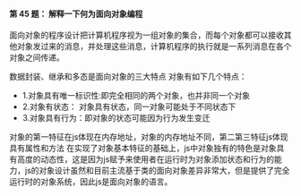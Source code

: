 #### 第 45 题： 解释一下何为面向对象编程

面向对象的程序设计把计算机程序视为一组对象的集合，而每个对象都可以接收其他对象发过来的消息，并处理这些消息，计算机程序的执行就是一系列消息在各个对象之间传递。

数据封装、继承和多态是面向对象的三大特点
对象有如下几个特点：
* 1.对象具有唯一标识性:即完全相同的两个对象，也并非同一个对象
* 2.对象有状态： 对象具有状态，同一对象可能处于不同状态下
* 3.对象具有行为：即对象的状态可能因为行为发生变迁

对象的第一特征在js体现在内存地址，对象的内存地址不同，第二第三特征js体现具有属性和方法
在实现了对象基本特征的基础上，js中对象独有的特色是对象具有高度的动态性，这是因为js赋予来使用者在运行时为对象添加状态和行为的能力，js的对象设计虽然和目前主流基于类的面向对象差异非常大，但是提供了完全运行时的对象系统，因此js是面向对象的语言。
